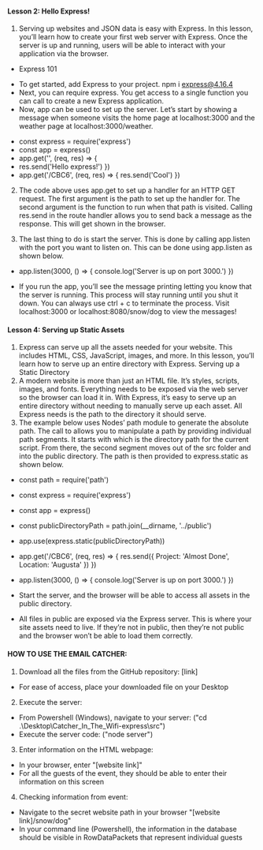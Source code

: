#### Lesson 2: Hello Express!
1) Serving up websites and JSON data is easy with Express. In this lesson, you’ll learn how to create your first web server with Express. Once the server is up and running, users will be able to interact with your application via the browser.

- Express 101
* To get started, add Express to your project.
npm i express@4.16.4
* Next, you can require express. You get access to a single function you can call to create a new Express application.
* Now, app can be used to set up the server. Let’s start by showing a message when someone visits the home page at localhost:3000 and the weather page at localhost:3000/weather.

- const express = require('express')
- const app = express()
- app.get('', (req, res) => {
- res.send('Hello express!')
})
- app.get('/CBC6', (req, res) => {
res.send('Cool')
})


2) The code above uses app.get to set up a handler for an HTTP GET request. The first argument is the path to set up the handler for. The second argument is the function to run when that path is visited. Calling res.send in the route handler allows you to send back a message as the response. This will get shown in the browser.

3) The last thing to do is start the server. This is done by calling app.listen with the port you want to listen on.
This can be done using app.listen as shown below.

- app.listen(3000, () => {
    console.log('Server is up on port 3000.')
})
* If you run the app, you’ll see the message printing letting you know that the server is running. This process will stay running until you shut it down. You can always use ctrl + c to terminate the process. Visit localhost:3000 or localhost:8080/snow/dog to view the messages!

#### Lesson 4: Serving up Static Assets
1) Express can serve up all the assets needed for your website. This includes HTML, CSS, JavaScript, images, and more. In this lesson, you’ll learn how to serve up an entire directory with Express.
Serving up a Static Directory
2) A modern website is more than just an HTML file. It’s styles, scripts, images, and fonts. Everything needs to be exposed via the web server so the browser can load it in. With Express, it’s easy to serve up an entire directory without needing to manually serve up each asset. All Express needs is the path to the directory it should serve.
3) The example below uses Nodes’ path module to generate the absolute path. The call to allows you to manipulate a path by providing individual path segments. It starts with which is the directory path for the current script. From there, the second segment moves out of the src folder and into the public directory. The path is then provided to express.static as shown below.


* const path = require('path')
* const express = require('express')
* const app = express()
* const publicDirectoryPath = path.join(__dirname, '../public')

* app.use(express.static(publicDirectoryPath))
* app.get('/CBC6', (req, res) => {
    res.send({
        Project: 'Almost Done',
        Location: 'Augusta'
    })
})
* app.listen(3000, () => {
    console.log('Server is up on port 3000.')
})
* Start the server, and the browser will be able to access all assets in the public directory.


* All files in public are exposed via the Express server. This is where your site assets need to live. If they’re not in public, then they’re not public and the browser won’t be able to load them correctly.

#### HOW TO USE THE EMAIL CATCHER:

1) Download all the files from the GitHub repository: [link]
- For ease of access, place your downloaded file on your Desktop
2) Execute the server:
- From Powershell (Windows), navigate to your server:
("cd .\Desktop\Catcher_In_The_Wifi-express\src")
- Execute the server code:
("node server")
3) Enter information on the HTML webpage:
- In your browser, enter "[website link]"
- For all the guests of the event, they should be able to enter their information on this screen
4) Checking information from event:
- Navigate to the secret website path in your browser "[website link]/snow/dog"
- In your command line (Powershell), the information in the database should be visible in RowDataPackets that represent individual guests

